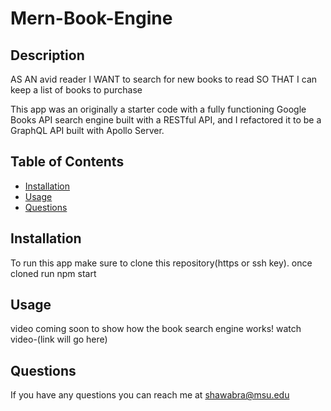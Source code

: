 # Mern-Book-Engine

## Description 
AS AN avid reader
I WANT to search for new books to read
SO THAT I can keep a list of books to purchase

This app was an originally a starter code with a fully functioning Google Books API search engine built with a RESTful API, and I refactored it to be a GraphQL API built with Apollo Server. 

## Table of Contents
* [Installation](#installation)
* [Usage](#usage)
* [Questions](#questions)

## Installation 
To run this app make sure to clone this repository(https or ssh key).
once cloned run
npm start


## Usage 
video coming soon to show how the book search engine works!
watch video-(link will go here)

## Questions
If you have any questions you can reach me at shawabra@msu.edu